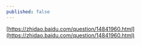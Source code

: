```yaml
---
published: false
---
```

[https://zhidao.baidu.com/question/14841960.html](https://zhidao.baidu.com/question/14841960.html)